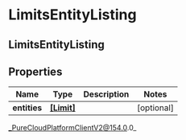 # LimitsEntityListing

## LimitsEntityListing

## Properties

|Name | Type | Description | Notes|
|------------ | ------------- | ------------- | -------------|
| **entities** | [**[Limit]**](Limit) |  | [optional] |



_PureCloudPlatformClientV2@154.0.0_

